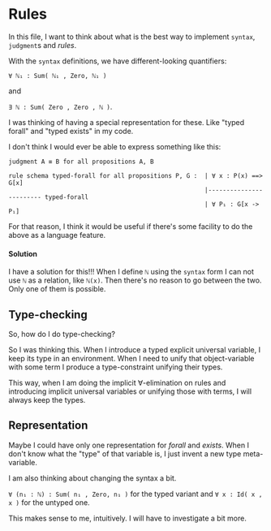 # Rules

In this file, I want to think about what is the best way to implement `syntax`, `judgment`s and *rules*.


With the `syntax` definitions, we have different-looking quantifiers:

`∀ ℕ₁ : Sum( ℕ₁ , Zero, ℕ₁ )`

and

`∃ ℕ : Sum( Zero , Zero , ℕ )`.


I was thinking of having a special representation for these. Like "typed forall" and "typed exists" in my code.





I don't think I would ever be able to express something like this:

```
judgment A ≡ B for all propositions A, B

rule schema typed-forall for all propositions P, G :  | ∀ x : P(x) ==> G[x]
                                                      |------------------------ typed-forall
                                                      | ∀ P₁ : G[x -> P₁]

```

For that reason, I think it would be useful if there's some facility to do the above as a language feature.


#### Solution
I have a solution for this!!!
When I define `ℕ` using the `syntax` form I can not use `ℕ` as a relation, like `ℕ(x)`.
Then there's no reason to go between the two. Only one of them is possible.






## Type-checking

So, how do I do type-checking?

So I was thinking this. When I introduce a typed explicit universal variable, I keep its type in an environment.
When I need to unify that object-variable with some term I produce a type-constraint unifying their types.

This way, when I am doing the implicit ∀-elimination on rules and introducing implicit universal variables or unifying those with terms, I will always keep the types.






## Representation

Maybe I could have only one representation for *forall* and *exists*. When I don't know what the "type" of that variable is, I just invent a new type meta-variable.


I am also thinking about changing the syntax a bit.

`∀ (n₁ : ℕ) : Sum( n₁ , Zero, n₁ )` for the typed variant and `∀ x : Id( x , x )` for the untyped one.

This makes sense to me, intuitively. I will have to investigate a bit more.

